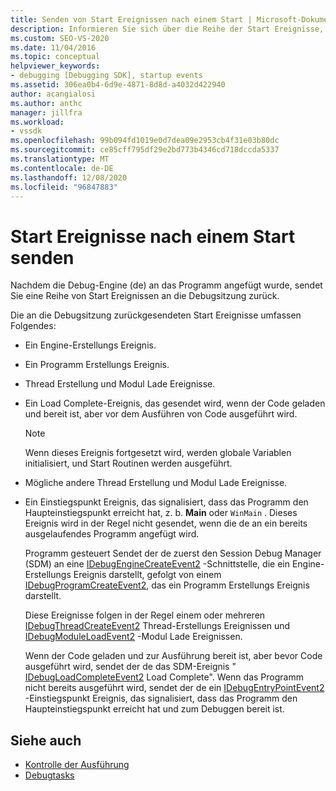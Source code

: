 ```yaml
---
title: Senden von Start Ereignissen nach einem Start | Microsoft-Dokumentation
description: Informieren Sie sich über die Reihe der Start Ereignisse, die von der Debug-Engine an die Debugsitzung gesendet werden, nachdem die Debug-Engine an ein Programm angefügt wurde
ms.custom: SEO-VS-2020
ms.date: 11/04/2016
ms.topic: conceptual
helpviewer_keywords:
- debugging [Debugging SDK], startup events
ms.assetid: 306ea0b4-6d9e-4871-8d8d-a4032d422940
author: acangialosi
ms.author: anthc
manager: jillfra
ms.workload:
- vssdk
ms.openlocfilehash: 99b094fd1019e0d7dea09e2953cb4f31e03b80dc
ms.sourcegitcommit: ce85cff795df29e2bd773b4346cd718dccda5337
ms.translationtype: MT
ms.contentlocale: de-DE
ms.lasthandoff: 12/08/2020
ms.locfileid: "96847883"
---
```

# <a name="send-startup-events-after-a-launch"></a>Start Ereignisse nach einem Start senden
Nachdem die Debug-Engine (de) an das Programm angefügt wurde, sendet Sie eine Reihe von Start Ereignissen an die Debugsitzung zurück.

 Die an die Debugsitzung zurückgesendeten Start Ereignisse umfassen Folgendes:

- Ein Engine-Erstellungs Ereignis.

- Ein Programm Erstellungs Ereignis.

- Thread Erstellung und Modul Lade Ereignisse.

- Ein Load Complete-Ereignis, das gesendet wird, wenn der Code geladen und bereit ist, aber vor dem Ausführen von Code ausgeführt wird.

  > [!NOTE]
  > Wenn dieses Ereignis fortgesetzt wird, werden globale Variablen initialisiert, und Start Routinen werden ausgeführt.

- Mögliche andere Thread Erstellung und Modul Lade Ereignisse.

- Ein Einstiegspunkt Ereignis, das signalisiert, dass das Programm den Haupteinstiegspunkt erreicht hat, z. b. **Main** oder `WinMain` . Dieses Ereignis wird in der Regel nicht gesendet, wenn die de an ein bereits ausgelaufendes Programm angefügt wird.

  Programm gesteuert Sendet der de zuerst den Session Debug Manager (SDM) an eine [IDebugEngineCreateEvent2](../../extensibility/debugger/reference/idebugenginecreateevent2.md) -Schnittstelle, die ein Engine-Erstellungs Ereignis darstellt, gefolgt von einem [IDebugProgramCreateEvent2](../../extensibility/debugger/reference/idebugprogramcreateevent2.md), das ein Programm Erstellungs Ereignis darstellt.

  Diese Ereignisse folgen in der Regel einem oder mehreren [IDebugThreadCreateEvent2](../../extensibility/debugger/reference/idebugthreadcreateevent2.md) Thread-Erstellungs Ereignissen und [IDebugModuleLoadEvent2](../../extensibility/debugger/reference/idebugmoduleloadevent2.md) -Modul Lade Ereignissen.

  Wenn der Code geladen und zur Ausführung bereit ist, aber bevor Code ausgeführt wird, sendet der de das SDM-Ereignis " [IDebugLoadCompleteEvent2](../../extensibility/debugger/reference/idebugloadcompleteevent2.md) Load Complete". Wenn das Programm nicht bereits ausgeführt wird, sendet der de ein [IDebugEntryPointEvent2](../../extensibility/debugger/reference/idebugentrypointevent2.md) -Einstiegspunkt Ereignis, das signalisiert, dass das Programm den Haupteinstiegspunkt erreicht hat und zum Debuggen bereit ist.

## <a name="see-also"></a>Siehe auch
- [Kontrolle der Ausführung](../../extensibility/debugger/control-of-execution.md)
- [Debugtasks](../../extensibility/debugger/debugging-tasks.md)
